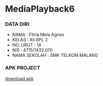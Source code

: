 # MediaPlayback6

### DATA DIRI
- NAMA          : Fitria Mela Agnes
- KELAS         : XII RPL 2
- NO. URUT      : 14
- NIS           : 4715/1432.070
- NAMA SEKOLAH  : SMK TELKOM MALANG

### APK PROJECT
[download apk](https://drive.google.com/open?id=0Bz8w0f9oRMgsTzBoeUFscG5PTzQ)
